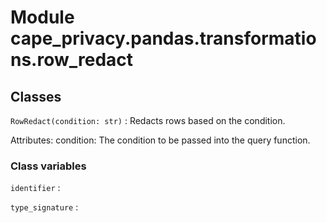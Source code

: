Module cape_privacy.pandas.transformations.row_redact
=====================================================

Classes
-------

`RowRedact(condition: str)`
:   Redacts rows based on the condition.

Attributes:
condition: The condition to be passed into the query function.

### Class variables

`identifier`
:

`type_signature`
: